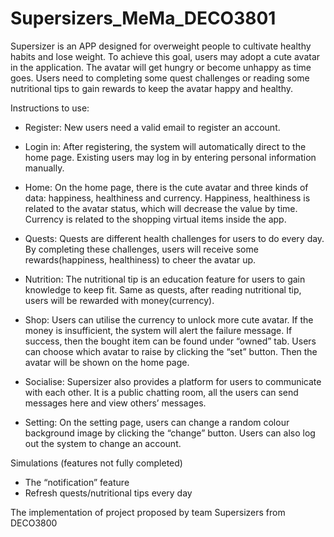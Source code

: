# Supersizers_MeMa_DECO3801

Supersizer is an APP designed for overweight people to cultivate healthy habits and lose weight. To achieve this goal, users may adopt a cute avatar in the application. The avatar will get hungry or become unhappy as time goes. Users need to completing some quest challenges or reading some nutritional tips to gain rewards to keep the avatar happy and healthy.

Instructions to use:

- Register:
  New users need a valid email to register an account.

- Login in:
  After registering, the system will automatically direct to the home page.
  Existing users may log in by entering personal information manually.

- Home:
  On the home page, there is the cute avatar and three kinds of data: happiness, healthiness and currency. Happiness, healthiness is related to the avatar status, which will decrease the value by time. Currency is related to the shopping virtual items inside the app.

- Quests:
  Quests are different health challenges for users to do every day. By completing these challenges, users will receive some rewards(happiness, healthiness) to cheer the avatar up.

- Nutrition:
  The nutritional tip is an education feature for users to gain knowledge to keep fit. Same as quests, after reading nutritional tip, users will be rewarded with money(currency).

- Shop:
  Users can utilise the currency to unlock more cute avatar. If the money is insufficient, the system will alert the failure message. If success, then the bought item can be found under “owned” tab. Users can choose which avatar to raise by clicking the “set” button. Then the avatar will be shown on the home page.

- Socialise:
  Supersizer also provides a platform for users to communicate with each other. It is a public chatting room, all the users can send messages here and view others’ messages.

- Setting:
  On the setting page, users can change a random colour background image by clicking the “change” button.
  Users can also log out the system to change an account.

Simulations (features not fully completed)

- The “notification” feature
- Refresh quests/nutritional tips every day

The implementation of project proposed by team Supersizers from DECO3800
